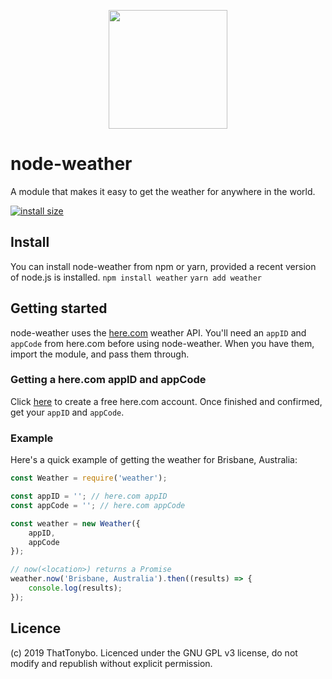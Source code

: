 <p align="center">
  <img width="auto" height="190" src="https://i.imgur.com/mcLE2k3.png">
</p>

# node-weather
A module that makes it easy to get the weather for anywhere in the world.

[![install size](https://packagephobia.now.sh/badge?p=weather)](https://packagephobia.now.sh/result?p=weather)  

## Install
You can install node-weather from npm or yarn, provided a recent version of node.js is installed.
```npm install weather```
```yarn add weather```

## Getting started
node-weather uses the [here.com](https://here.com) weather API. You'll need an `appID` and `appCode` from here.com before using node-weather. When you have them, import the module, and pass them through.

### Getting a here.com appID and appCode
Click [here](https://developer.here.com/plans?create=Freemium-Basic&keepState=true&step=account) to create a free here.com account. Once finished and confirmed, get your `appID` and `appCode`.

### Example
Here's a quick example of getting the weather for Brisbane, Australia:
```js
const Weather = require('weather');

const appID = ''; // here.com appID
const appCode = ''; // here.com appCode

const weather = new Weather({
    appID,
    appCode
});

// now(<location>) returns a Promise
weather.now('Brisbane, Australia').then((results) => {
    console.log(results);
});
```

## Licence
(c) 2019 ThatTonybo. Licenced under the GNU GPL v3 license, do not modify and republish without explicit permission.

